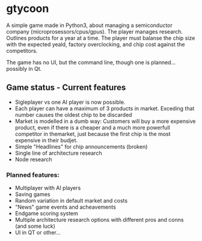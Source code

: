 # gtycoon
A simple game made in Python3, about managing a semiconductor company (microprosessors/cpus/gpus).
The player manages research. Outlines products for a year at a time. The player must balanse the 
chip size with the expected yeald, factory overclocking, and chip cost against the competitors.

The game has no UI, but the command line, though one is planned... possibly in Qt.

## Game status - Current features

 - Sigleplayer vs one AI player is now possible.
 - Each player can have a maximum of 3 products in market.
   Exceding that number causes the oldest chip to be discarded
 - Market is modelled in a dumb way: Customers will buy a more 
   expensive product, even if there is a cheaper and a much more 
   powerfull competitor in themarket, just because the first 
   chip is the most expensive in their budjet.
 - Simple "Headlines" for chip announcements (broken)
 - Single line of architecture research
 - Node research

### Planned features:

 - Multiplayer with AI players
 - Saving games
 - Random variation in default market and costs
 - "News" game events and acheavements
 - Endgame scoring system
 - Multiple architecture research options with different pros and conns (and some luck)
 - UI in QT or other...
